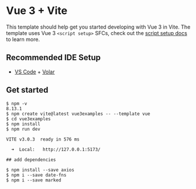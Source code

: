 # Vue 3 + Vite

This template should help get you started developing with Vue 3 in Vite. The template uses Vue 3 `<script setup>` SFCs, check out the [script setup docs](https://v3.vuejs.org/api/sfc-script-setup.html#sfc-script-setup) to learn more.

## Recommended IDE Setup

- [VS Code](https://code.visualstudio.com/) + [Volar](https://marketplace.visualstudio.com/items?itemName=Vue.volar)


## Get started
```
$ npm -v
8.13.1
$ npm create vite@latest vue3examples -- --template vue
$ cd vue3examples
$ npm install
$ npm run dev

VITE v3.0.3  ready in 576 ms

  ➜  Local:   http://127.0.0.1:5173/

## add dependencies

$ npm install --save axios
$ npm i --save date-fns
$ npm i --save marked
```

